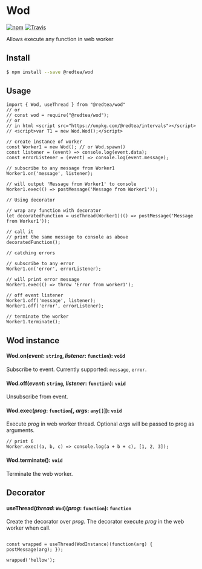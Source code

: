 # Wod

[![npm](https://img.shields.io/npm/v/@redtea/wod.svg)](https://www.npmjs.com/package/@redtea/wod)
[![Travis](https://img.shields.io/travis/org-redtea/wod.svg)](https://travis-ci.org/org-redtea/wod)

Allows execute any function in web worker

## Install
```bash
$ npm install --save @redtea/wod
```

## Usage
```JS
import { Wod, useThread } from "@redtea/wod"
// or
// const wod = require("@redtea/wod");
// or
// in html <script src="https://unpkg.com/@redtea/intervals"></script>
// <script>var T1 = new Wod.Wod();</script>

// create instance of worker
const Worker1 = new Wod(); // or Wod.spawn()
const listener = (event) => console.log(event.data);
const errorListener = (event) => console.log(event.message);

// subscribe to any message from Worker1
Worker1.on('message', listener);

// will output 'Message from Worker1' to console
Worker1.exec(() => postMessage('Message from Worker1'));

// Using decorator

// wrap any function with decorator
let decoratedFunction = useThread(Worker1)(() => postMessage('Message from Worker1'));

// call it
// print the same message to console as above
decoratedFunction();

// catching errors

// subscribe to any error
Worker1.on('error', errorListener);

// will print error message
Worker1.exec(() => throw 'Error from worker1');

// off event listener
Worker1.off('message', listener);
Worker1.off('error', errorListener);

// terminate the worker
Worker1.terminate();
```

## Wod instance

#### Wod.on(*event*: `string`, *listener*: `function`): `void`

Subscribe to event. Currently supported: `message`, `error`.

#### Wod.off(*event*: `string`, *listener*: `function`): `void`

Unsubscribe from event.

#### Wod.exec(*prog*: `function`[, *args*: `any[]`]): `void`

Execute *prog* in web worker thread. Optional *args* will be passed to prog as arguments.
```JS
// print 6
Worker.exec((a, b, c) => console.log(a + b + c), [1, 2, 3]);
```

#### Wod.terminate(): `void`

Terminate the web worker.


## Decorator

#### useThread(*thread*: `Wod`)(*prog*: `function`): `function`

Create the decorator over *prog*. The decorator execute *prog* in the web worker when call.

```JS

const wrapped = useThread(WodInstance)(function(arg) { postMessage(arg); });

wrapped('hellow');
```
